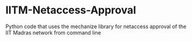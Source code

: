 # IITM-Netaccess-Approval
Python code that uses the mechanize library for netaccess approval of the IIT Madras network from command line
